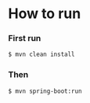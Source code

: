 # How to run
### First run
```bash
$ mvn clean install
```
### Then
```bash
$ mvn spring-boot:run
```
